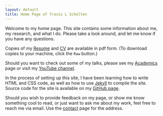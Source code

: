 ```yaml
---
layout: default
title: Home Page of Travis L Scholten
---
```

Welcome to my home page. This site contains some information about me, my research, and what I do. Please take a look around, and let me know if you have any questions.

Copies of my [Resume](https://github.com/Travis-S/Resume/blob/master/macfontresume.pdf)  and [CV](https://github.com/Travis-S/cv/blob/master/CV.pdf) are available in pdf form. (To download copies to your machine, click the `Raw` button.)

Should you want to check out some of my talks, please see my [Academics](academics.html) page or visit my [YouTube channel](https://www.youtube.com/channel/UCo1RVaq2aqTJMRZGzQa45WQ).

In the process of setting up this site, I have been learning how to write HTML and CSS code, as well as how to use [Jekyll](http://jekyllrb.com/) to compile the site. Source code for the site is available on my [GitHub page](https://github.com/Travis-S).

Should you wish to provide feedback on my page, or show me know something cool to read, or just want to ask me about my work, feel free to reach me via email. Use the [contact](contact.html) page for the address.
